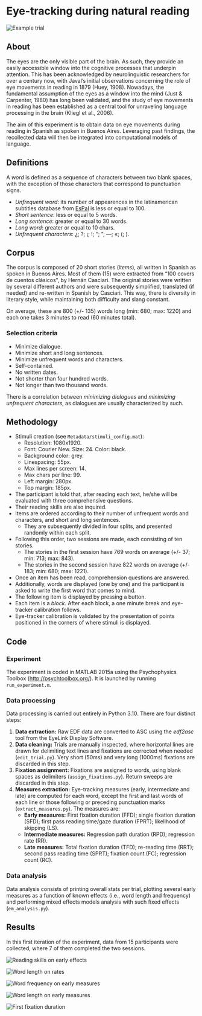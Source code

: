# Eye-tracking during natural reading
![Example trial](preview.jpg)
## About
The eyes are the only visible part of the brain. As such, they provide an easily accessible window into the cognitive processes that underpin attention. This has been acknowledged by neurolinguistic researchers for over a century now, with Javal’s initial observations concerning the role of eye movements in reading in 1879 (Huey, 1908). Nowadays, the fundamental assumption of the eyes as a window into the mind (Just & Carpenter, 1980) has long been validated, and the study of eye movements in reading has been established as a central tool for unraveling language processing in the brain (Kliegl et al., 2006).

The aim of this experiment is to obtain data on eye movements during reading in Spanish as spoken in Buenos Aires. Leveraging past findings, the recollected data will then be integrated into computational models of language.
## Definitions
A *word* is defined as a sequence of characters between two blank spaces, with the exception of those characters that correspond to punctuation signs.
 - *Unfrequent word*: its number of appearences in the latinamerican subtitles database from [EsPal](https://www.bcbl.eu/databases/espal/) is less or equal to 100.
 - *Short sentence*: less or equal to 5 words.
 - *Long sentence*: greater or equal to 30 words.
 - *Long word*: greater or equal to 10 chars.
 - *Unfrequent characters*: ¿; ?; ¡; !; “; ”; —; «; (; ).

## Corpus
The corpus is composed of 20 short stories (*items*), all written in Spanish as spoken in Buenos Aires. Most of them (15) were extracted from “100 covers de cuentos clásicos”, by Hernán Casciari. The original stories were written by several different authors and were subsequently simplified, translated (if needed) and re-written in Spanish by Casciari. This way, there is diversity in literary style, while maintaining both difficulty and slang constant.

On average, these are 800 (+/- 135) words long (min: 680; max: 1220) and each one takes 3 minutes to read (60 minutes total).
### Selection criteria
- Minimize dialogue.
- Minimize short and long sentences.
- Minimize unfrequent words and characters.
- Self-contained.
- No written dates.
- Not shorter than four hundred words.
- Not longer than two thousand words.

There is a correlation between *minimizing dialogues* and *minimizing unfrequent characters*, as dialogues are usually characterized by such.
## Methodology
* Stimuli creation (see ```Metadata/stimuli_config.mat```):
    * Resolution: 1080x1920.
    * Font: Courier New. Size: 24. Color: black.
    * Background color: grey.
    * Linespacing: 55px.
    * Max lines per screen: 14.
    * Max chars per line: 99.
    * Left margin: 280px.
    * Top margin: 185px.
* The participant is told that, after reading each text, he/she will be evaluated with three comprehensive questions.
* Their reading skills are also inquired.
* Items are ordered according to their number of unfrequent words and characters, and short and long sentences.
    * They are subsequently divided in four splits, and presented randomly within each split.
* Following this order, two sessions are made, each consisting of ten stories.
    * The stories in the first session have 769 words on average (+/- 37; min: 713; max: 843).
    * The stories in the second session have 822 words on average (+/- 183; min: 680; max: 1221).
* Once an item has been read, comprehension questions are answered.
* Additionally, words are displayed (one by one) and the participant is asked to write the first word that comes to mind.
* The following item is displayed by pressing a button.
* Each item is a *block*. After each block, a one minute break and eye-tracker calibration follows.
* Eye-tracker calibration is validated by the presentation of points positioned in the corners of where stimuli is displayed.

## Code
### Experiment
The experiment is coded in MATLAB 2015a using the Psychophysics Toolbox (http://psychtoolbox.org/). It is launched by running ```run_experiment.m```.
### Data processing
Data processing is carried out entirely in Python 3.10. There are four distinct steps:
1. **Data extraction:** Raw EDF data are converted to ASC using the *edf2asc* tool from the EyeLink Display Software.
2. **Data cleaning:** Trials are manually inspected, where horizontal lines are drawn for delimiting text lines and fixations are corrected when needed (```edit_trial.py```). Very short (50ms) and very long (1000ms) fixations are discarded in this step.
3. **Fixation assignment:** Fixations are assigned to words, using blank spaces as delimiters (```assign_fixations.py```). Return sweeps are discarded in this step.
4. **Measures extraction:** Eye-tracking measures (early, intermediate and late) are computed for each word, except the first and last words of each line or those following or preceding punctuation marks (```extract_measures.py```). The measures are:
    * **Early measures:** First fixation duration (FFD); single fixation duration (SFD); first pass reading time/gaze duration (FPRT); likelihood of skipping (LS).
    * **Intermediate measures:** Regression path duration (RPD); regression rate (RR).
    * **Late measures:** Total fixation duration (TFD); re-reading time (RRT); second pass reading time (SPRT); fixation count (FC); regression count (RC).
### Data analysis
Data analysis consists of printing overall stats per trial, plotting several early measures as a function of known effects (i.e., word length and frequency) and performing mixed effects models analysis with such fixed effects (```em_analysis.py```).
## Results
In this first iteration of the experiment, data from 15 participants were collected, where 7 of them completed the two sessions.

![Reading skills on early effects](Results/skills_effects.png)

![Word length on rates](Results/wordlen_on_rates.png)

![Word frequency on early measures](Results/wordfreq_effects.png)

![Word length on early measures](Results/wordlen_effects.png)

![First fixation duration](Results/ffd_histogram.png)